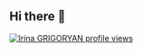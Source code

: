 ## Hi there 👋

<!--
**IrinaGrigoryan/IrinaGrigoryan** is a ✨ _special_ ✨ repository because its `README.md` (this file) appears on your GitHub profile.

Here are some ideas to get you started:

- 🔭 I’m currently working on ...
- 🌱 I’m currently learning ...
- 👯 I’m looking to collaborate on ...
- 🤔 I’m looking for help with ...
- 💬 Ask me about ...
- 📫 How to reach me: ...
- 😄 Pronouns: ...
- ⚡ Fun fact: ...
-->

[![Irina GRIGORYAN profile views](https://u8views.com/api/v1/github/profiles/39583396/views/day-week-month-total-count.svg)](https://u8views.com/github/IrinaGrigoryan)
